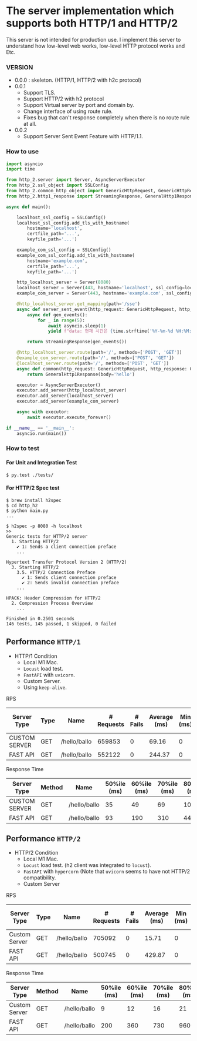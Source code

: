 # The server implementation which supports both HTTP/1 and HTTP/2
This server is not intended for production use.
I implement this server to understand how low-level web works, low-level HTTP protocol works and Etc.   


### VERSION
- 0.0.0 : skeleton. (HTTP/1, HTTP/2 with h2c protocol)
- 0.0.1
  - Support TLS.
  - Support HTTP/2 with h2 protocol
  - Support Virtual server by port and domain by. 
  - Change interface of using route rule.
  - Fixes bug that can't response completely when there is no route rule at all.
- 0.0.2
  - Support Server Sent Event Feature with HTTP/1.1. 

### How to use
```python
import asyncio
import time

from http_2.server import Server, AsyncServerExecutor
from http_2.ssl_object import SSLConfig
from http_2.common_http_object import GenericHttpRequest, GenericHttpResponse
from http_2.http1_response import StreamingResponse, GeneralHttp1Response

async def main():

    localhost_ssl_config = SSLConfig()
    localhost_ssl_config.add_tls_with_hostname(
        hostname='localhost',
        certfile_path='...',
        keyfile_path='...')

    example_com_ssl_config = SSLConfig()
    example_com_ssl_config.add_tls_with_hostname(
        hostname='example.com',
        certfile_path='...',
        keyfile_path='...')

    http_localhost_server = Server(8080)
    localhost_server = Server(443, hostname='localhost', ssl_config=localhost_ssl_config)
    example_com_server = Server(443, hostname='example.com', ssl_config=example_com_ssl_config)

    @http_localhost_server.get_mapping(path='/sse')
    async def server_sent_event(http_request: GenericHttpRequest, http_response: GenericHttpResponse):
        async def gen_events():
            for _ in range(5):
                await asyncio.sleep(1)
                yield f"data: 현재 시간은 {time.strftime('%Y-%m-%d %H:%M:%S')}\n"

        return StreamingResponse(gen_events())

    @http_localhost_server.route(path='/', methods=['POST', 'GET'])
    @example_com_server.route(path='/', methods=['POST', 'GET'])
    @localhost_server.route(path='/', methods=['POST', 'GET'])
    async def common(http_request: GenericHttpRequest, http_response: GenericHttpResponse):
        return GeneralHttp1Response(body='hello')

    executor = AsyncServerExecutor()
    executor.add_server(http_localhost_server)
    executor.add_server(localhost_server)
    executor.add_server(example_com_server)

    async with executor:
        await executor.execute_forever()

if __name__ == '__main__':
    asyncio.run(main())
```

### How to test

#### For Unit and Integration Test
```shell
$ py.test ./tests/
```

#### For HTTP/2 Spec test

```shell
$ brew install h2spec
$ cd http_h2
$ python main.py
...

$ h2spec -p 8080 -h localhost 
>>
Generic tests for HTTP/2 server
  1. Starting HTTP/2
    ✔ 1: Sends a client connection preface
    ...

Hypertext Transfer Protocol Version 2 (HTTP/2)
  3. Starting HTTP/2
    3.5. HTTP/2 Connection Preface
      ✔ 1: Sends client connection preface
      ✔ 2: Sends invalid connection preface
    ...

HPACK: Header Compression for HTTP/2
  2. Compression Process Overview
    ...

Finished in 0.2501 seconds
146 tests, 145 passed, 1 skipped, 0 failed
```


## Performance `HTTP/1`
- HTTP/1 Condition
  - Local M1 Mac.
  - `Locust` load test. 
  - `FastAPI` with `uvicorn`. 
  - Custom Server.
  - Using `keep-alive`.

RPS

| Server Type   | Type | Name          | # Requests | # Fails | Average (ms) | Min (ms) | Max (ms) | Average size (bytes) | RPS    | Failures/s |
|---------------|------|---------------|------------|---------|--------------|----------|----------|----------------------|--------|------------|
| CUSTOM SERVER | GET  | /hello/ballo  | 659853     | 0       | 69.16        | 0        | 1189     | 1                    | 1461.36| 0          |
| FAST API      | GET  | /hello/ballo  | 552122     | 0       | 244.37       | 0        | 6732     | 1                    | 1220.07|            |


Response Time

| Server Type   | Method | Name          | 50%ile (ms) | 60%ile (ms) | 70%ile (ms) | 80%ile (ms) | 90%ile (ms) | 95%ile (ms) | 99%ile (ms) | 100%ile (ms) |
|---------------|--------|---------------|-------------|-------------|-------------|-------------|-------------|-------------|-------------|--------------|
| CUSTOM SERVER | GET    | /hello/ballo  | 35          | 49          | 69          | 100         | 160         | 230         | 640         | 1200         |
| FAST API      | GET    | /hello/ballo  | 93          | 190         | 310         | 440         | 650         | 820         | 1300        | 6700         |


## Performance `HTTP/2`
- HTTP/2 Condition
  - Local M1 Mac.
  - `Locust` load test. (h2 client was integrated to `locust`).
  - `FastAPI` with `hypercorn` (Note that `uvicorn` seems to have not HTTP/2 compatibility.
  - Custom Server

RPS

| Server Type   | Type | Name          | # Requests | # Fails | Average (ms) | Min (ms) | Max (ms) | Average size (bytes) | RPS    | Failures/s |
|---------------|------|---------------|------------|---------|--------------|----------|----------|----------------------|--------|------------|
| Custom Server | GET  | /hello/ballo  | 705092     | 0       | 15.71        | 0        | 290      | 0                    | 1564.11| 0          |
| FAST API      | GET  | /hello/ballo  | 500745     | 0       | 429.87       | 0        | 3893     | 0                    | 1111.84| 0          |

Response Time

| Server Type   | Method | Name          | 50%ile (ms) | 60%ile (ms) | 70%ile (ms) | 80%ile (ms) | 90%ile (ms) | 95%ile (ms) | 99%ile (ms) | 100%ile (ms) |
|---------------|--------|---------------|-------------|-------------|-------------|-------------|-------------|-------------|-------------|--------------|
| Custom Server | GET    | /hello/ballo  | 9           | 12          | 16          | 21          | 33          | 56          | 120         | 290          |
| FAST API      | GET    | /hello/ballo  | 200         | 360         | 730         | 960         | 1200        | 1300        | 1400        | 3900         |
